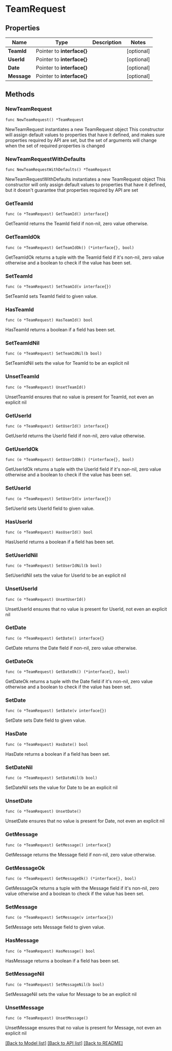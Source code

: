 # TeamRequest

## Properties

Name | Type | Description | Notes
------------ | ------------- | ------------- | -------------
**TeamId** | Pointer to **interface{}** |  | [optional] 
**UserId** | Pointer to **interface{}** |  | [optional] 
**Date** | Pointer to **interface{}** |  | [optional] 
**Message** | Pointer to **interface{}** |  | [optional] 

## Methods

### NewTeamRequest

`func NewTeamRequest() *TeamRequest`

NewTeamRequest instantiates a new TeamRequest object
This constructor will assign default values to properties that have it defined,
and makes sure properties required by API are set, but the set of arguments
will change when the set of required properties is changed

### NewTeamRequestWithDefaults

`func NewTeamRequestWithDefaults() *TeamRequest`

NewTeamRequestWithDefaults instantiates a new TeamRequest object
This constructor will only assign default values to properties that have it defined,
but it doesn't guarantee that properties required by API are set

### GetTeamId

`func (o *TeamRequest) GetTeamId() interface{}`

GetTeamId returns the TeamId field if non-nil, zero value otherwise.

### GetTeamIdOk

`func (o *TeamRequest) GetTeamIdOk() (*interface{}, bool)`

GetTeamIdOk returns a tuple with the TeamId field if it's non-nil, zero value otherwise
and a boolean to check if the value has been set.

### SetTeamId

`func (o *TeamRequest) SetTeamId(v interface{})`

SetTeamId sets TeamId field to given value.

### HasTeamId

`func (o *TeamRequest) HasTeamId() bool`

HasTeamId returns a boolean if a field has been set.

### SetTeamIdNil

`func (o *TeamRequest) SetTeamIdNil(b bool)`

 SetTeamIdNil sets the value for TeamId to be an explicit nil

### UnsetTeamId
`func (o *TeamRequest) UnsetTeamId()`

UnsetTeamId ensures that no value is present for TeamId, not even an explicit nil
### GetUserId

`func (o *TeamRequest) GetUserId() interface{}`

GetUserId returns the UserId field if non-nil, zero value otherwise.

### GetUserIdOk

`func (o *TeamRequest) GetUserIdOk() (*interface{}, bool)`

GetUserIdOk returns a tuple with the UserId field if it's non-nil, zero value otherwise
and a boolean to check if the value has been set.

### SetUserId

`func (o *TeamRequest) SetUserId(v interface{})`

SetUserId sets UserId field to given value.

### HasUserId

`func (o *TeamRequest) HasUserId() bool`

HasUserId returns a boolean if a field has been set.

### SetUserIdNil

`func (o *TeamRequest) SetUserIdNil(b bool)`

 SetUserIdNil sets the value for UserId to be an explicit nil

### UnsetUserId
`func (o *TeamRequest) UnsetUserId()`

UnsetUserId ensures that no value is present for UserId, not even an explicit nil
### GetDate

`func (o *TeamRequest) GetDate() interface{}`

GetDate returns the Date field if non-nil, zero value otherwise.

### GetDateOk

`func (o *TeamRequest) GetDateOk() (*interface{}, bool)`

GetDateOk returns a tuple with the Date field if it's non-nil, zero value otherwise
and a boolean to check if the value has been set.

### SetDate

`func (o *TeamRequest) SetDate(v interface{})`

SetDate sets Date field to given value.

### HasDate

`func (o *TeamRequest) HasDate() bool`

HasDate returns a boolean if a field has been set.

### SetDateNil

`func (o *TeamRequest) SetDateNil(b bool)`

 SetDateNil sets the value for Date to be an explicit nil

### UnsetDate
`func (o *TeamRequest) UnsetDate()`

UnsetDate ensures that no value is present for Date, not even an explicit nil
### GetMessage

`func (o *TeamRequest) GetMessage() interface{}`

GetMessage returns the Message field if non-nil, zero value otherwise.

### GetMessageOk

`func (o *TeamRequest) GetMessageOk() (*interface{}, bool)`

GetMessageOk returns a tuple with the Message field if it's non-nil, zero value otherwise
and a boolean to check if the value has been set.

### SetMessage

`func (o *TeamRequest) SetMessage(v interface{})`

SetMessage sets Message field to given value.

### HasMessage

`func (o *TeamRequest) HasMessage() bool`

HasMessage returns a boolean if a field has been set.

### SetMessageNil

`func (o *TeamRequest) SetMessageNil(b bool)`

 SetMessageNil sets the value for Message to be an explicit nil

### UnsetMessage
`func (o *TeamRequest) UnsetMessage()`

UnsetMessage ensures that no value is present for Message, not even an explicit nil

[[Back to Model list]](../README.md#documentation-for-models) [[Back to API list]](../README.md#documentation-for-api-endpoints) [[Back to README]](../README.md)


